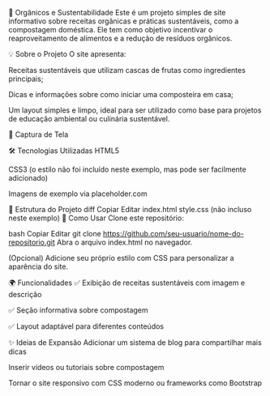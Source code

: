 🌱 Orgânicos e Sustentabilidade
Este é um projeto simples de site informativo sobre receitas orgânicas e práticas sustentáveis, como a compostagem doméstica. Ele tem como objetivo incentivar o reaproveitamento de alimentos e a redução de resíduos orgânicos.

💡 Sobre o Projeto
O site apresenta:

Receitas sustentáveis que utilizam cascas de frutas como ingredientes principais;

Dicas e informações sobre como iniciar uma composteira em casa;

Um layout simples e limpo, ideal para ser utilizado como base para projetos de educação ambiental ou culinária sustentável.

📸 Captura de Tela

🛠️ Tecnologias Utilizadas
HTML5

CSS3 (o estilo não foi incluído neste exemplo, mas pode ser facilmente adicionado)

Imagens de exemplo via placeholder.com

📂 Estrutura do Projeto
diff
Copiar
Editar
index.html
style.css (não incluso neste exemplo)
🚀 Como Usar
Clone este repositório:

bash
Copiar
Editar
git clone https://github.com/seu-usuario/nome-do-repositorio.git
Abra o arquivo index.html no navegador.

(Opcional) Adicione seu próprio estilo com CSS para personalizar a aparência do site.

🌍 Funcionalidades
✅ Exibição de receitas sustentáveis com imagem e descrição

✅ Seção informativa sobre compostagem

✅ Layout adaptável para diferentes conteúdos

✨ Ideias de Expansão
Adicionar um sistema de blog para compartilhar mais dicas

Inserir vídeos ou tutoriais sobre compostagem

Tornar o site responsivo com CSS moderno ou frameworks como Bootstrap
